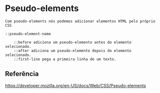 # Pseudo-elements

    Com pseudo-elements nós podemos adicionar elementos HTML pelo próprio CSS

    ::pseudo-element-name

        ::before adiciona um pseudo-elemento antes do elemento selecionado.
        ::after adiciona um pseudo-elemento depois do elemento selecionado.
        ::first-line pega a primeira linha de um texto.

## Referência
https://developer.mozilla.org/en-US/docs/Web/CSS/Pseudo-elements